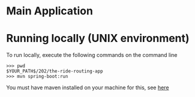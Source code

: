 # Main Application

# Running locally (UNIX environment)
To run locally, execute the following commands on the command line 

```
>>> pwd
$YOUR_PATH$/202/the-ride-routing-app
>>> mvn spring-boot:run
```

You must have maven installed on your machine for this, see [here](https://maven.apache.org/download.cgi)




